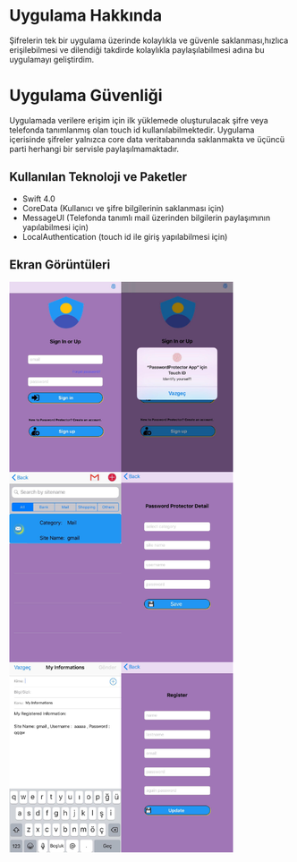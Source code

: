 # Uygulama Hakkında

Şifrelerin tek bir uygulama üzerinde kolaylıkla ve güvenle saklanması,hızlıca erişilebilmesi ve dilendiği takdirde kolaylıkla paylaşılabilmesi adına
bu uygulamayı geliştirdim.

# Uygulama Güvenliği

Uygulamada verilere erişim için ilk yüklemede oluşturulacak şifre veya telefonda tanımlanmış olan touch id kullanılabilmektedir. Uygulama içerisinde şifreler
yalnızca core data veritabanında saklanmakta ve üçüncü parti herhangi bir servisle paylaşılmamaktadır.

## Kullanılan Teknoloji ve Paketler

- Swift 4.0
- CoreData (Kullanıcı ve şifre bilgilerinin saklanması için)
- MessageUI (Telefonda tanımlı mail üzerinden bilgilerin paylaşımının yapılabilmesi için)
- LocalAuthentication (touch id ile giriş yapılabilmesi için)

## Ekran Görüntüleri


<img src="https://github.com/busranurok/PasswordProtected/blob/master/images/pp1.jpeg" width="200" height="340" align="left" >
<img src="https://github.com/busranurok/PasswordProtected/blob/master/images/pp2.jpeg" width="200" height="340" align="left">
<img src="https://github.com/busranurok/PasswordProtected/blob/master/images/pp3.jpeg" width="200" height="340" align="left">
<img src="https://github.com/busranurok/PasswordProtected/blob/master/images/pp4.jpeg" width="200" height="340" align="left">
<img src="https://github.com/busranurok/PasswordProtected/blob/master/images/pp5.jpeg" width="200" height="340" align="left" >
<img src="https://github.com/busranurok/PasswordProtected/blob/master/images/pp6.jpeg" width="200" height="340" align="left">

